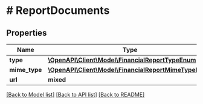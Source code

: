 # # ReportDocuments

## Properties

Name | Type | Description | Notes
------------ | ------------- | ------------- | -------------
**type** | [**\OpenAPI\Client\Model\FinancialReportTypeEnum**](FinancialReportTypeEnum.md) |  |
**mime_type** | [**\OpenAPI\Client\Model\FinancialReportMimeTypeEnum**](FinancialReportMimeTypeEnum.md) |  |
**url** | **mixed** |  |

[[Back to Model list]](../../README.md#models) [[Back to API list]](../../README.md#endpoints) [[Back to README]](../../README.md)
